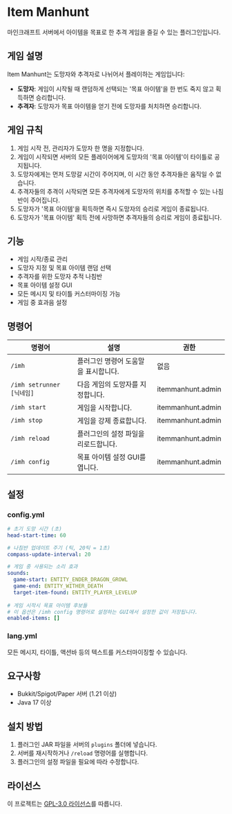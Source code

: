 # Item Manhunt

마인크래프트 서버에서 아이템을 목표로 한 추격 게임을 즐길 수 있는 플러그인입니다.

## 게임 설명

Item Manhunt는 도망자와 추격자로 나뉘어서 플레이하는 게임입니다:

- **도망자**: 게임이 시작될 때 랜덤하게 선택되는 '목표 아이템'을 한 번도 죽지 않고 획득하면 승리합니다.
- **추격자**: 도망자가 목표 아이템을 얻기 전에 도망자를 처치하면 승리합니다.

## 게임 규칙

1. 게임 시작 전, 관리자가 도망자 한 명을 지정합니다.
2. 게임이 시작되면 서버의 모든 플레이어에게 도망자의 '목표 아이템'이 타이틀로 공지됩니다.
3. 도망자에게는 먼저 도망갈 시간이 주어지며, 이 시간 동안 추격자들은 움직일 수 없습니다.
4. 추격자들의 추격이 시작되면 모든 추격자에게 도망자의 위치를 추적할 수 있는 나침반이 주어집니다.
5. 도망자가 '목표 아이템'을 획득하면 즉시 도망자의 승리로 게임이 종료됩니다.
6. 도망자가 '목표 아이템' 획득 전에 사망하면 추격자들의 승리로 게임이 종료됩니다.

## 기능

- 게임 시작/종료 관리
- 도망자 지정 및 목표 아이템 랜덤 선택
- 추격자를 위한 도망자 추적 나침반
- 목표 아이템 설정 GUI
- 모든 메시지 및 타이틀 커스터마이징 가능
- 게임 중 효과음 설정

## 명령어

| 명령어 | 설명 | 권한 |
|--------|------|------|
| `/imh` | 플러그인 명령어 도움말을 표시합니다. | 없음 |
| `/imh setrunner [닉네임]` | 다음 게임의 도망자를 지정합니다. | itemmanhunt.admin |
| `/imh start` | 게임을 시작합니다. | itemmanhunt.admin |
| `/imh stop` | 게임을 강제 종료합니다. | itemmanhunt.admin |
| `/imh reload` | 플러그인의 설정 파일을 리로드합니다. | itemmanhunt.admin |
| `/imh config` | 목표 아이템 설정 GUI를 엽니다. | itemmanhunt.admin |

## 설정

### config.yml
```yaml
# 초기 도망 시간 (초)
head-start-time: 60

# 나침반 업데이트 주기 (틱, 20틱 = 1초)
compass-update-interval: 20

# 게임 중 사용되는 소리 효과
sounds:
  game-start: ENTITY_ENDER_DRAGON_GROWL
  game-end: ENTITY_WITHER_DEATH
  target-item-found: ENTITY_PLAYER_LEVELUP
  
# 게임 시작시 목표 아이템 후보들
# 이 옵션은 /imh config 명령어로 설정하는 GUI에서 설정한 값이 저장됩니다.
enabled-items: []
```

### lang.yml
모든 메시지, 타이틀, 액션바 등의 텍스트를 커스터마이징할 수 있습니다.

## 요구사항

- Bukkit/Spigot/Paper 서버 (1.21 이상)
- Java 17 이상

## 설치 방법

1. 플러그인 JAR 파일을 서버의 `plugins` 폴더에 넣습니다.
2. 서버를 재시작하거나 `/reload` 명령어를 실행합니다.
3. 플러그인의 설정 파일을 필요에 따라 수정합니다.

## 라이선스

이 프로젝트는 [GPL-3.0 라이선스](https://www.gnu.org/licenses/gpl-3.0.html)를 따릅니다.